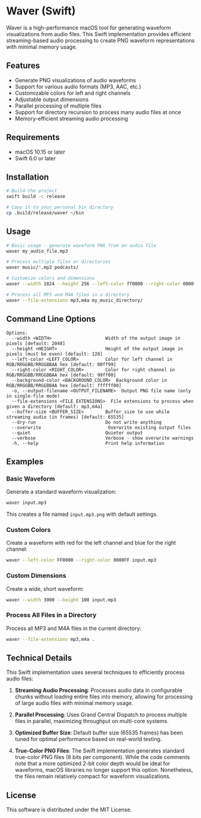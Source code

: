 # Waver (Swift)

Waver is a high-performance macOS tool for generating waveform visualizations from audio files.  This Swift implementation provides efficient streaming-based audio processing to create PNG waveform representations with minimal memory usage.

## Features

- Generate PNG visualizations of audio waveforms
- Support for various audio formats (MP3, AAC, etc.)
- Customizable colors for left and right channels
- Adjustable output dimensions
- Parallel processing of multiple files
- Support for directory recursion to process many audio files at once
- Memory-efficient streaming audio processing

## Requirements

- macOS 10.15 or later
- Swift 6.0 or later

## Installation

```bash
# Build the project
swift build -c release

# Copy it to your personal bin directory
cp .build/release/waver ~/bin
```

## Usage

```bash
# Basic usage - generate waveform PNG from an audio file
waver my_audio_file.mp3

# Process multiple files or directories
waver music/*.mp3 podcasts/

# Customize colors and dimensions
waver --width 1024 --height 256 --left-color ff0000 --right-color 0000ff my_audio_file.mp3

# Process all MP3 and M4A files in a directory
waver --file-extensions mp3,m4a my_music_directory/
```

## Command Line Options

```
Options:
  --width <WIDTH>                    Width of the output image in pixels [default: 2048]
  --height <HEIGHT>                  Height of the output image in pixels (must be even) [default: 128]
  --left-color <LEFT_COLOR>          Color for left channel in RGB/RRGGBB/RRGGBBAA hex [default: 00ff99]
  --right-color <RIGHT_COLOR>        Color for right channel in RGB/RRGGBB/RRGGBBAA hex [default: 99ff00]
  --background-color <BACKGROUND_COLOR>  Background color in RGB/RRGGBB/RRGGBBAA hex [default: ffffff00]
  -o, --output-filename <OUTPUT_FILENAME>  Output PNG file name (only in single-file mode)
  --file-extensions <FILE_EXTENSIONS>  File extensions to process when given a directory [default: mp3,m4a]
  --buffer-size <BUFFER_SIZE>        Buffer size to use while streaming audio (in frames) [default: 65535]
  --dry-run                          Do not write anything
  --overwrite                         Overwrite existing output files
  --quiet                            Quieter output
  --verbose                          Verbose - show overwrite warnings
  -h, --help                         Print help information
```

## Examples

### Basic Waveform

Generate a standard waveform visualization:

```bash
waver input.mp3
```

This creates a file named `input.mp3.png` with default settings.

### Custom Colors

Create a waveform with red for the left channel and blue for the right channel:

```bash
waver --left-color FF0000 --right-color 0000FF input.mp3
```

### Custom Dimensions

Create a wide, short waveform:

```bash
waver --width 3000 --height 100 input.mp3
```

### Process All Files in a Directory

Process all MP3 and M4A files in the current directory:

```bash
waver --file-extensions mp3,m4a .
```

## Technical Details

This Swift implementation uses several techniques to efficiently process audio files:

1. **Streaming Audio Processing**: Processes audio data in configurable chunks without loading entire files into memory, allowing for processing of large audio files with minimal memory usage.

2. **Parallel Processing**: Uses Grand Central Dispatch to process multiple files in parallel, maximizing throughput on multi-core systems.

3. **Optimized Buffer Size**: Default buffer size (65535 frames) has been tuned for optimal performance based on real-world testing.

4. **True-Color PNG Files**: The Swift implementation generates standard true-color PNG files (8 bits per component).  While the code comments note that a more optimized 2-bit color depth would be ideal for waveforms, macOS libraries no longer support this option.  Nonetheless, the files remain relatively compact for waveform visualizations.

## License

This software is distributed under the MIT License.